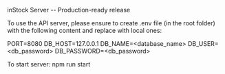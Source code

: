 inStock Server -- Production-ready release

To use the API server, please ensure to create .env file (in the root folder) with the following content and replace <values> with local ones:

PORT=8080
DB_HOST=127.0.0.1
DB_NAME=<database_name>
DB_USER=<db_password>
DB_PASSWORD=<db_password>

To start server:
npm run start
